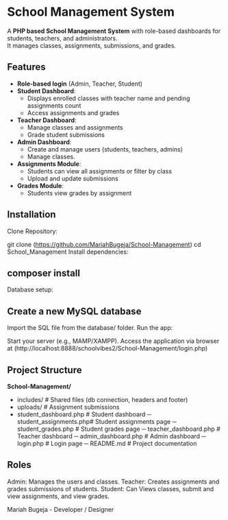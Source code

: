 # School Management System

A **PHP based School Management System** with role-based dashboards for students, teachers, and administrators.  
It manages classes, assignments, submissions, and grades.

## **Features**
- **Role-based login** (Admin, Teacher, Student)
- **Student Dashboard**:
  - Displays enrolled classes with teacher name and pending assignments count
  - Access assignments and grades
- **Teacher Dashboard**:
  - Manage classes and assignments
  - Grade student submissions
- **Admin Dashboard**:
  - Create and manage users (students, teachers, admins)
  - Manage classes.
- **Assignments Module**:
  - Students can view all assignments or filter by class
  - Upload and update submissions
- **Grades Module**:
  - Students view grades by assignment
    
## **Installation**
Clone Repository:

git clone (https://github.com/MariahBugeja/School-Management)
cd  School_Management
Install dependencies:

## **composer install**
Database setup:

## **Create a new MySQL database**
Import the SQL file from the database/ folder.
Run the app:

Start your server (e.g., MAMP/XAMPP).
Access the application via browser at (http://localhost:8888/schoolvibes2/School-Management/login.php)

## **Project Structure**
**School-Management/**

- includes/ # Shared files (db connection, headers and footer)
- uploads/ # Assignment submissions
- student_dashboard.php # Student dashboard
─ student_assignments.php# Student assignments page
─ student_grades.php # Student grades page
─ teacher_dashboard.php # Teacher dashboard
─ admin_dashboard.php # Admin dashboard
─ login.php # Login page
─ README.md # Project documentation


## **Roles**
Admin: Manages the users and classes.
Teacher: Creates assignments and grades submissions of students.
Student: Can Views classes, submit and view assignments, and view grades.


Mariah Bugeja - Developer / Designer

